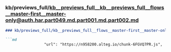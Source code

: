 ### kb/previews_full/kb__previews_full__kb__previews_full__flows__master-first__master-only@auth.har.part049.md.part001.md.part002.md

```md
### kb/previews_full/kb__previews_full__flows__master-first__master-only@auth.har.part049.md.part001.md (part 002)

```md
                 "url": "https://n958200.alteg.io/chunk-6FGVQ7PR.js",
                      
```

```

```
